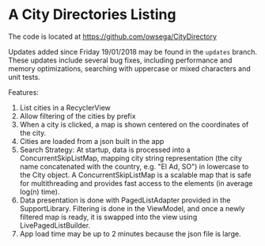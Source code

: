 # A City Directories Listing

The code is located at https://github.com/owsega/CityDirectory

Updates added since Friday 19/01/2018 may be found in the `updates` branch. These updates include several bug fixes, including performance and memory optimizations, searching with uppercase or mixed characters and unit tests.

Features:
1. List cities in a RecyclerView
2. Allow filtering of the cities by prefix
3. When a city is clicked, a map is shown centered on the coordinates of the city.
4. Cities are loaded from a json built in the app
5. Search Strategy: At startup, data is processed into a ConcurrentSkipListMap, mapping city string representation (the city name concatenated with the country, e.g. "El Ad, SO") in lowercase to the City object. A ConcurrentSkipListMap is a scalable map that is safe for multithreading and provides fast access to the elements (in average log(n) time).
6. Data presentation is done with PagedListAdapter provided in the SupportLibrary. Filtering is done in the ViewModel, and once a newly filtered map is ready, it is swapped into the view using LivePagedListBuilder.
7. App load time may be up to 2 minutes because the json file is large.